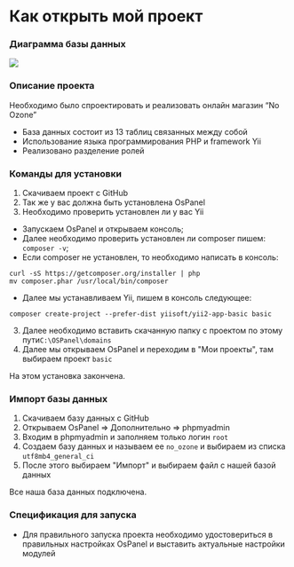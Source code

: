 # Как открыть мой проект

### Диаграмма базы данных

<img src="C:\Users\ACER\AppData\Local\GitHubDesktop\ne_ozone\basic\web\uploads\db.png">

### Описание проекта

Необходимо было спроектировать и реализовать онлайн магазин “No Ozone”
- База данных состоит из 13 таблиц связанных между собой
- Использование языка программирования PHP и framework Yii
- Реализовано разделение ролей


### Команды для установки

1. Скачиваем проект с GitHub
2. Так же у вас должна быть установлена OsPanel
3. Необходимо проверить установлен ли у вас Yii

- Запускаем OsPanel и открываем консоль;
- Далее необходимо проверить установлен ли composer пишем: `composer -v`;
- Если composer не установлен, то необходимо написать в консоль:
```
curl -sS https://getcomposer.org/installer | php
mv composer.phar /usr/local/bin/composer
```
- Далее мы устанавливаем Yii, пишем в консоль следующее:

```
composer create-project --prefer-dist yiisoft/yii2-app-basic basic
```

3. Далее необходимо вставить скачанную папку с проектом по этому пути`C:\OSPanel\domains`
4. Далее мы открываем OsPanel и переходим в "Мои проекты", там выбираем проект `basic`

На этом установка закончена.

### Импорт базы данных

1. Скачиваем базу данных с GitHub
2. Открываем OsPanel => Дополнительно => phpmyadmin
3. Входим в phpmyadmin и заполняем только логин `root`
4. Создаем базу данных и называем ее `no_ozone` и выбираем из списка `utf8mb4_general_ci`
5. После этого выбираем "Импорт" и выбираем файл с нашей базой данных

Все наша база данных подключена.


### Спецификация для запуска

- Для правильного запуска проекта необходимо удостовериться в правильных настройках OsPanel и выставить актуальные настройки модулей 
